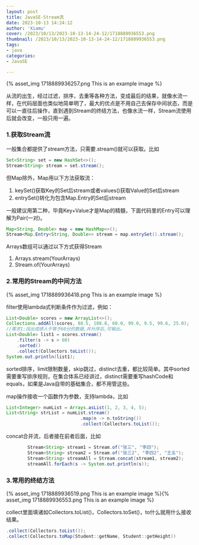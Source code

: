 ```yaml
---
layout: post
title: JavaSE-Stream流
date: 2023-10-13 14:24:12
author: 'Xiamu'
cover: /2023/10/13/2023-10-13-14-24-12/1718889936553.png
thumbnail: /2023/10/13/2023-10-13-14-24-12/1718889936553.png
tags:
- java
categories:
- JavaSE

---
```

{% asset_img 1718889936257.png This is an example image %}

从流的出生，经过过滤，排序，去重等各种方法，变成最后的结果，就像水流一样，在代码层面也类似地简单明了，最大的优点是不用自己去保存中间状态，而是可以一直往后操作，直到遇到Stream的终结方法，也像水流一样，Stream流使用后就会改变，一般只用一遍。

### 1.获取Stream流

一般集合都提供了stream方法，只需要.stream()就可以获取。比如

```java
Set<String> set = new HashSet<>();
Stream<String> stream = set.stream();
```

但Map除外，Map用以下方法获取流：

1. keySet()获取Key的Set后stream或者values()获取Value的Set后stream
2. entrySet()转化为包含Map.Entry的Set后stream

一般建议用第二种，毕竟Key+Value才是Map的精髓，下面代码里的Entry可以理解为Pair(一对)。

```java
Map<String, Double> map = new HashMap<>();
Stream<Map.Entry<String, Double>> stream = map.entrySet().stream();
```

Arrays数组可以通过以下方式获得Stream

1. Arrays.stream(YourArrays)
2. Stream.of(YourArrays)

### 2.常用的Stream的中间方法

{% asset_img 1718889936418.png This is an example image %}

filter使用lambda式判断条件作为过滤，例如：

```java
List<Double> scores = new ArrayList<>();
Collections.addAll(scores, 88.5, 108.8, 60.0, 99.0, 9.5, 99.6, 25.0);
//需求1:找出成绩人于等于60分的数据,并升序后,可输出。
List<Double> list1 = scores.stream()
    .filter(s -> s > 60)
    .sorted()
    .collect(Collectors.toList());
System.out.println(list1);
```

sorted排序，limit限制数量，skip跳过，distinct去重，都比较简单。其中sorted需要重写排序规则，在集合体系已经讲过，distinct需要重写hashCode和equals，如果是Java自带的基础集合，都不用管这些。

map操作接收一个函数作为参数，支持lambda，比如

```java
List<Integer> numList = Arrays.asList(1, 2, 3, 4, 5); 
List<String> strList = numList.stream()
                            .map(n -> n.toString())
                            .collect(Collectors.toList());
```

concat合并流，后者接在前者后面，比如

```java
        Stream<String> stream1 = Stream.of("张三", "李四");
        Stream<String> stream2 = Stream.of("张三2", "李四2", "王五");
        Stream<String> streamAll = Stream.concat(stream1, stream2);
        streamAll.forEach(s -> System.out.println(s));
```

### 3.常用的终结方法

{% asset_img 1718889936519.png This is an example image %}{% asset_img 1718889936553.png This is an example image %}

collect里面填诸如Collectors.toList()，Collectors.toSet()，to什么就用什么接收结果。

```java
.collect(Collectors.toList());
.collect(Collectors.toMap(Student::getName, Student::getHeight))
```

